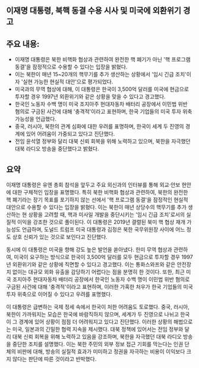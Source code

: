 ## 이재명 대통령, 북핵 동결 수용 시사 및 미국에 외환위기 경고

## 주요 내용:
*   이재명 대통령은 북한 비핵화 협상과 관련하여 완전한 핵 폐기가 아닌 '핵 프로그램 동결'을 잠정적으로 수용할 수 있다는 입장을 밝혔다.
*   이는 북한이 매년 15~20개의 핵무기를 추가 생산하는 상황에서 '임시 긴급 조치'이자 '실현 가능한 현실적 대안'으로 평가되었다.
*   미국과의 무역 협상에 대해, 이 대통령은 한국이 3,500억 달러를 미국에 현금으로 투자할 경우 1997년 외환위기와 같은 상황을 맞을 수 있다고 경고했다.
*   한국인 노동자 수백 명이 미국 조지아주 현대자동차 배터리 공장에서 이민법 위반 혐의로 구금된 사건에 대해 '충격적'이라고 표현하며, 한국 기업들의 미국 투자 위축 가능성을 언급했다.
*   중국, 러시아, 북한의 관계 심화에 대한 우려를 표명하며, 한국이 세계 두 진영의 경계에 있어 어려움이 가중되고 있다고 진단했다.
*   전임 윤석열 정부와 달리 대북 신뢰 회복을 위해 노력하고 있으며, 북한을 자극했던 대북 라디오 방송을 중단했다고 밝혔다.

## 요약
이재명 대통령은 유엔 총회 참석을 앞두고 주요 외신과의 인터뷰를 통해 외교·안보 현안에 대한 구체적인 입장을 표명했다. 특히 북한 비핵화 협상과 관련하여, 북한의 완전한 핵 폐기라는 장기 목표를 포기하지 않는 선에서 '핵 프로그램 동결'을 잠정적인 현실적 대안으로 수용할 수 있다는 입장을 밝혔다. 이는 북한이 매년 상당수의 핵무기를 추가 생산하는 현 상황을 고려할 때, 핵과 미사일 개발을 중단시키는 '임시 긴급 조치'로서의 실질적 이익을 강조한 것으로 풀이된다. 이 대통령은 2019년 결렬된 북미 핵 협상 재개 가능성도 언급하며, 도널드 트럼프 미국 대통령과 김정은 북한 국무위원장 사이에 어느 정도 상호 신뢰가 있는 것으로 보인다고 진단했다.

동시에 이 대통령은 미국을 향해 강도 높은 발언을 쏟아냈다. 한미 무역 협상과 관련하여, 미국이 요구하는 방식으로 한국이 3,500억 달러를 모두 현금으로 투자할 경우 1997년 외환위기와 같은 상황에 직면할 수 있다고 경고했다. 이는 통화스와프와 같은 안전장치 없이는 대규모 외화 유출을 감당하기 어렵다는 점을 분명히 한 것이다. 또한, 최근 미국 조지아주 현대자동차 배터리 공장에서 한국인 노동자 수백 명이 이민법 위반 혐의로 구금된 사건에 대해 '충격적'이라고 표현하며, 이러한 가혹한 처우가 한국 기업들의 미국 투자 위축으로 이어질 수 있다고 우려를 표명했다.

이 대통령은 급변하는 국제 정세 속에서 한국이 처한 어려움도 토로했다. 중국, 러시아, 북한이 가까워지는 모습은 한국에 바람직하지 않으며, 세계가 두 진영으로 나뉘고 한국이 그 경계에 있어 상황이 점점 더 어려워지고 있다고 진단했다. 이러한 상황의 해법으로는 미국, 일본과의 긴밀한 협력 지속을 제시했다. 대북 정책에 있어서는 전임 정부와 달리 대북 신뢰 회복을 위해 노력하고 있음을 강조하며, 북한을 자극했던 대북 라디오 방송을 중단한 조치를 설명했다. 이는 북한 주민의 외부 정보 접근 기회를 막는다는 인권 단체의 비판에 대해, 방송의 실질적 효과가 미미하고 정권을 자극하는 비용이 이익보다 크지 않다는 판단에 따른 것이라고 반박했다.